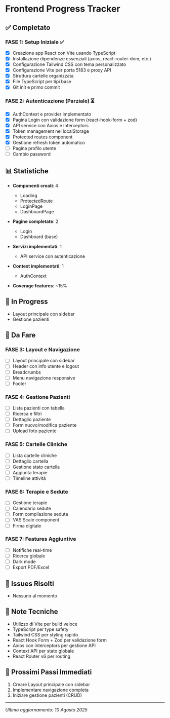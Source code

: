 # Frontend Progress Tracker

## ✅ Completato

### FASE 1: Setup Iniziale ✅
- [x] Creazione app React con Vite usando TypeScript
- [x] Installazione dipendenze essenziali (axios, react-router-dom, etc.)
- [x] Configurazione Tailwind CSS con tema personalizzato
- [x] Configurazione Vite per porta 5183 e proxy API
- [x] Struttura cartelle organizzata
- [x] File TypeScript per tipi base
- [x] Git init e primo commit

### FASE 2: Autenticazione (Parziale) ⏳
- [x] AuthContext e provider implementato
- [x] Pagina Login con validazione form (react-hook-form + zod)
- [x] API service con Axios e interceptors
- [x] Token management nel localStorage
- [x] Protected routes component
- [x] Gestione refresh token automatico
- [ ] Pagina profilo utente
- [ ] Cambio password

## 📊 Statistiche
- **Componenti creati**: 4
  - Loading
  - ProtectedRoute
  - LoginPage
  - DashboardPage
  
- **Pagine completate**: 2
  - Login
  - Dashboard (base)
  
- **Servizi implementati**: 1
  - API service con autenticazione
  
- **Context implementati**: 1
  - AuthContext
  
- **Coverage features**: ~15%

## 🚧 In Progress
- Layout principale con sidebar
- Gestione pazienti

## 📝 Da Fare

### FASE 3: Layout e Navigazione
- [ ] Layout principale con sidebar
- [ ] Header con info utente e logout
- [ ] Breadcrumbs
- [ ] Menu navigazione responsive
- [ ] Footer

### FASE 4: Gestione Pazienti
- [ ] Lista pazienti con tabella
- [ ] Ricerca e filtri
- [ ] Dettaglio paziente
- [ ] Form nuovo/modifica paziente
- [ ] Upload foto paziente

### FASE 5: Cartelle Cliniche
- [ ] Lista cartelle cliniche
- [ ] Dettaglio cartella
- [ ] Gestione stato cartella
- [ ] Aggiunta terapie
- [ ] Timeline attività

### FASE 6: Terapie e Sedute
- [ ] Gestione terapie
- [ ] Calendario sedute
- [ ] Form compilazione seduta
- [ ] VAS Scale component
- [ ] Firma digitale

### FASE 7: Features Aggiuntive
- [ ] Notifiche real-time
- [ ] Ricerca globale
- [ ] Dark mode
- [ ] Export PDF/Excel

## 🐛 Issues Risolti
- Nessuno al momento

## 📌 Note Tecniche
- Utilizzo di Vite per build veloce
- TypeScript per type safety
- Tailwind CSS per styling rapido
- React Hook Form + Zod per validazione form
- Axios con interceptors per gestione API
- Context API per stato globale
- React Router v6 per routing

## 🎯 Prossimi Passi Immediati
1. Creare Layout principale con sidebar
2. Implementare navigazione completa
3. Iniziare gestione pazienti (CRUD)

---

*Ultimo aggiornamento: 10 Agosto 2025*

